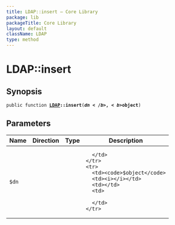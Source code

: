 ```yaml
---
title: LDAP::insert — Core Library
package: lib
packageTitle: Core Library
layout: default
className: LDAP
type: method
---
```


# LDAP::insert

## Synopsis

<code>public function <b><a href="LDAP">LDAP</a>::insert</b>(<b>$dn</b>, <b>$object</b>)</code>

## Parameters

<table>
  <thead>
    <tr>
      <th>Name</th>
      <th>Direction</th>
      <th>Type</th>
      <th>Description</th>
    </tr>
  </thead>
  <tbody>
    <tr>
      <td><code>$dn</code>
      <td><i></i></td>
      <td></td>
      <td>

      </td>
    </tr>
    <tr>
      <td><code>$object</code>
      <td><i></i></td>
      <td></td>
      <td>

      </td>
    </tr>
  </tbody>
</table>

